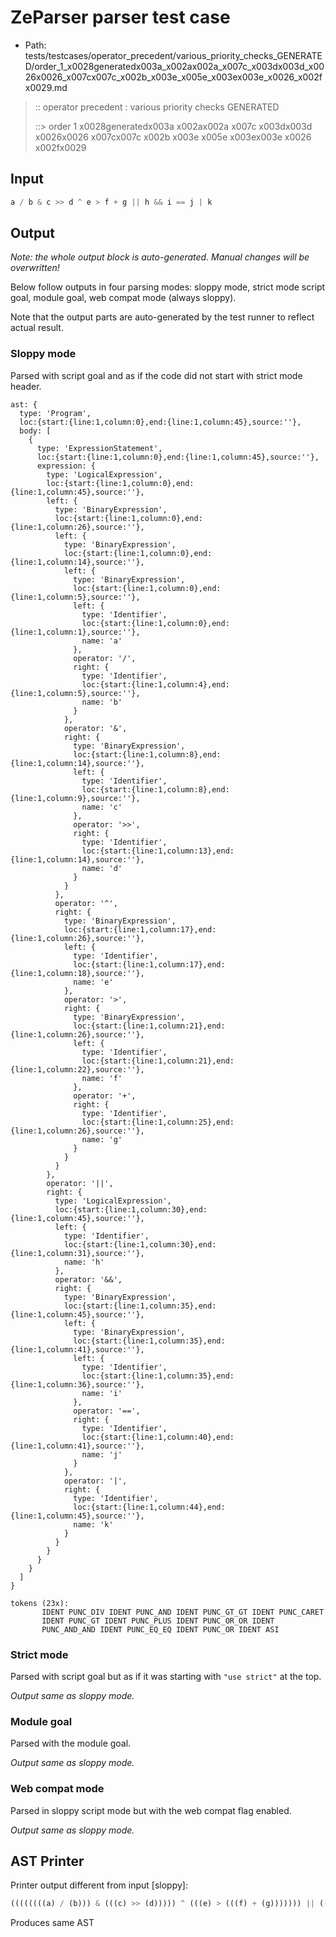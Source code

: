 # ZeParser parser test case

- Path: tests/testcases/operator_precedent/various_priority_checks_GENERATED/order_1_x0028generatedx003a_x002ax002a_x007c_x003dx003d_x0026x0026_x007cx007c_x002b_x003e_x005e_x003ex003e_x0026_x002fx0029.md

> :: operator precedent : various priority checks GENERATED
>
> ::> order 1 x0028generatedx003a x002ax002a x007c x003dx003d x0026x0026 x007cx007c x002b x003e x005e x003ex003e x0026 x002fx0029

## Input

`````js
a / b & c >> d ^ e > f + g || h && i == j | k
`````

## Output

_Note: the whole output block is auto-generated. Manual changes will be overwritten!_

Below follow outputs in four parsing modes: sloppy mode, strict mode script goal, module goal, web compat mode (always sloppy).

Note that the output parts are auto-generated by the test runner to reflect actual result.

### Sloppy mode

Parsed with script goal and as if the code did not start with strict mode header.

`````
ast: {
  type: 'Program',
  loc:{start:{line:1,column:0},end:{line:1,column:45},source:''},
  body: [
    {
      type: 'ExpressionStatement',
      loc:{start:{line:1,column:0},end:{line:1,column:45},source:''},
      expression: {
        type: 'LogicalExpression',
        loc:{start:{line:1,column:0},end:{line:1,column:45},source:''},
        left: {
          type: 'BinaryExpression',
          loc:{start:{line:1,column:0},end:{line:1,column:26},source:''},
          left: {
            type: 'BinaryExpression',
            loc:{start:{line:1,column:0},end:{line:1,column:14},source:''},
            left: {
              type: 'BinaryExpression',
              loc:{start:{line:1,column:0},end:{line:1,column:5},source:''},
              left: {
                type: 'Identifier',
                loc:{start:{line:1,column:0},end:{line:1,column:1},source:''},
                name: 'a'
              },
              operator: '/',
              right: {
                type: 'Identifier',
                loc:{start:{line:1,column:4},end:{line:1,column:5},source:''},
                name: 'b'
              }
            },
            operator: '&',
            right: {
              type: 'BinaryExpression',
              loc:{start:{line:1,column:8},end:{line:1,column:14},source:''},
              left: {
                type: 'Identifier',
                loc:{start:{line:1,column:8},end:{line:1,column:9},source:''},
                name: 'c'
              },
              operator: '>>',
              right: {
                type: 'Identifier',
                loc:{start:{line:1,column:13},end:{line:1,column:14},source:''},
                name: 'd'
              }
            }
          },
          operator: '^',
          right: {
            type: 'BinaryExpression',
            loc:{start:{line:1,column:17},end:{line:1,column:26},source:''},
            left: {
              type: 'Identifier',
              loc:{start:{line:1,column:17},end:{line:1,column:18},source:''},
              name: 'e'
            },
            operator: '>',
            right: {
              type: 'BinaryExpression',
              loc:{start:{line:1,column:21},end:{line:1,column:26},source:''},
              left: {
                type: 'Identifier',
                loc:{start:{line:1,column:21},end:{line:1,column:22},source:''},
                name: 'f'
              },
              operator: '+',
              right: {
                type: 'Identifier',
                loc:{start:{line:1,column:25},end:{line:1,column:26},source:''},
                name: 'g'
              }
            }
          }
        },
        operator: '||',
        right: {
          type: 'LogicalExpression',
          loc:{start:{line:1,column:30},end:{line:1,column:45},source:''},
          left: {
            type: 'Identifier',
            loc:{start:{line:1,column:30},end:{line:1,column:31},source:''},
            name: 'h'
          },
          operator: '&&',
          right: {
            type: 'BinaryExpression',
            loc:{start:{line:1,column:35},end:{line:1,column:45},source:''},
            left: {
              type: 'BinaryExpression',
              loc:{start:{line:1,column:35},end:{line:1,column:41},source:''},
              left: {
                type: 'Identifier',
                loc:{start:{line:1,column:35},end:{line:1,column:36},source:''},
                name: 'i'
              },
              operator: '==',
              right: {
                type: 'Identifier',
                loc:{start:{line:1,column:40},end:{line:1,column:41},source:''},
                name: 'j'
              }
            },
            operator: '|',
            right: {
              type: 'Identifier',
              loc:{start:{line:1,column:44},end:{line:1,column:45},source:''},
              name: 'k'
            }
          }
        }
      }
    }
  ]
}

tokens (23x):
       IDENT PUNC_DIV IDENT PUNC_AND IDENT PUNC_GT_GT IDENT PUNC_CARET
       IDENT PUNC_GT IDENT PUNC_PLUS IDENT PUNC_OR_OR IDENT
       PUNC_AND_AND IDENT PUNC_EQ_EQ IDENT PUNC_OR IDENT ASI
`````

### Strict mode

Parsed with script goal but as if it was starting with `"use strict"` at the top.

_Output same as sloppy mode._

### Module goal

Parsed with the module goal.

_Output same as sloppy mode._

### Web compat mode

Parsed in sloppy script mode but with the web compat flag enabled.

_Output same as sloppy mode._

## AST Printer

Printer output different from input [sloppy]:

````js
((((((((a) / (b))) & (((c) >> (d))))) ^ (((e) > (((f) + (g))))))) || (((h) && (((((i) == (j))) | (k))))));
````

Produces same AST

